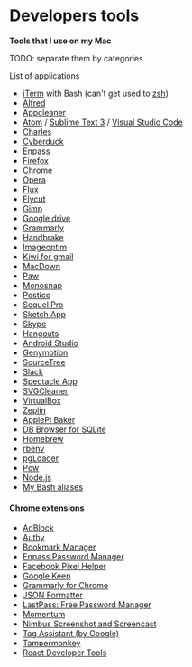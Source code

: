 Developers tools
===

**Tools that I use on my Mac**

TODO: separate them by categories

List of applications

* [iTerm](https://www.iterm2.com/) with Bash (can't get used to [zsh](http://www.zsh.org/))
* [Alfred](https://www.alfredapp.com/)
* [Appcleaner](https://freemacsoft.net/appcleaner/)
* [Atom](https://atom.io/) / [Sublime Text 3](http://www.sublimetext.com/) / [Visual Studio Code](https://code.visualstudio.com/)
* [Charles](https://www.charlesproxy.com/)
* [Cyberduck](https://cyberduck.io/)
* [Enpass](https://www.enpass.io/)
* [Firefox](https://www.mozilla.org/en-US/firefox/new/)
* [Chrome](https://www.google.com/chrome/)
* [Opera](http://www.opera.com/)
* [Flux](https://justgetflux.com/)
* [Flycut](https://github.com/TermiT/Flycut)
* [Gimp](https://www.gimp.org/)
* [Google drive](https://www.google.com/drive/)
* [Grammarly](https://app.grammarly.com/)
* [Handbrake](https://handbrake.fr/)
* [Imageoptim](https://imageoptim.com/mac)
* [Kiwi for gmail](http://www.kiwiforgmail.com/)
* [MacDown](http://macdown.uranusjr.com/)
* [Paw](https://paw.cloud/)
* [Monosnap](https://monosnap.com/welcome)
* [Postico](https://eggerapps.at/postico/)
* [Sequel Pro](http://www.sequelpro.com/)
* [Sketch App](https://www.sketchapp.com/)
* [Skype](https://www.skype.com/en/)
* [Hangouts](https://hangouts.google.com/)
* [Android Studio](https://developer.android.com/studio/index.html)
* [Genymotion](https://www.genymotion.com/)
* [SourceTree](https://www.sourcetreeapp.com/)
* [Slack](https://slack.com/)
* [Spectacle App](https://www.spectacleapp.com/)
* [SVGCleaner](https://github.com/RazrFalcon/SVGCleaner)
* [VirtualBox](https://www.virtualbox.org/)
* [Zeplin](https://zeplin.io/)
* [ApplePi Baker](http://www.tweaking4all.com/software/macosx-software/macosx-apple-pi-baker/)
* [DB Browser for SQLite](http://sqlitebrowser.org/)
* [Homebrew](http://brew.sh/)
* [rbenv](https://github.com/rbenv/rbenv)
* [pgLoader](http://pgloader.io/)
* [Pow](http://pow.cx/)
* [Node.js](https://nodejs.org/en/)
* [My Bash aliases](https://github.com/gabskoro/.setup)

#### Chrome extensions

* [AdBlock](https://chrome.google.com/webstore/detail/adblock/gighmmpiobklfepjocnamgkkbiglidom)
* [Authy](https://chrome.google.com/webstore/detail/authy/gaedmjdfmmahhbjefcbgaolhhanlaolb)
* [Bookmark Manager](https://chrome.google.com/webstore/detail/bookmark-manager/gmlllbghnfkpflemihljekbapjopfjik)
* [Enpass Password Manager](https://chrome.google.com/webstore/detail/enpass-password-manager/kmcfomidfpdkfieipokbalgegidffkal)
* [Facebook Pixel Helper](https://chrome.google.com/webstore/detail/facebook-pixel-helper/fdgfkebogiimcoedlicjlajpkdmockpc)
* [Google Keep](https://chrome.google.com/webstore/detail/google-keep-notes-and-lis/hmjkmjkepdijhoojdojkdfohbdgmmhki)
* [Grammarly for Chrome](https://chrome.google.com/webstore/detail/grammarly-for-chrome/kbfnbcaeplbcioakkpcpgfkobkghlhen)
* [JSON Formatter](https://chrome.google.com/webstore/detail/json-formatter/bcjindcccaagfpapjjmafapmmgkkhgoa)
* [LastPass: Free Password Manager](https://chrome.google.com/webstore/detail/lastpass-free-password-ma/hdokiejnpimakedhajhdlcegeplioahd)
* [Momentum](https://chrome.google.com/webstore/detail/momentum/laookkfknpbbblfpciffpaejjkokdgca)
* [Nimbus Screenshot and Screencast](https://chrome.google.com/webstore/detail/nimbus-screenshot-and-scr/bpconcjcammlapcogcnnelfmaeghhagj)
* [Tag Assistant (by Google)](https://chrome.google.com/webstore/detail/tag-assistant-by-google/kejbdjndbnbjgmefkgdddjlbokphdefk)
* [Tampermonkey](https://chrome.google.com/webstore/detail/tampermonkey/dhdgffkkebhmkfjojejmpbldmpobfkfo)
* [React Developer Tools](https://chrome.google.com/webstore/detail/react-developer-tools/fmkadmapgofadopljbjfkapdkoienihi)
